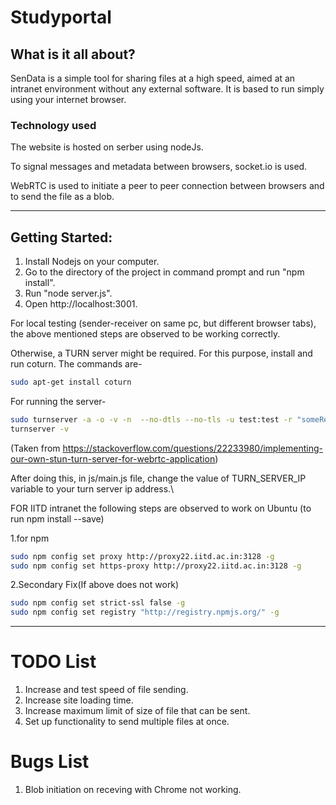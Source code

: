 # Studyportal

## What is it all about?
SenData is a simple tool for sharing files at a high speed, aimed at an intranet environment without any external software. It is based to run simply using your internet browser.

### Technology used
The website is hosted on serber using nodeJs.

To signal messages and metadata between browsers, socket.io is used.

WebRTC is used to initiate a peer to peer connection between browsers and to send the file as a blob.

-----------------------------------------------------------------------------------------

## Getting Started: 
1. Install Nodejs on your computer.
2. Go to the directory of the project in command prompt and run "npm install".
3. Run "node server.js". 
4. Open http://localhost:3001. 

For local testing (sender-receiver on same pc, but different browser tabs), the above mentioned steps are observed to be working correctly. 

Otherwise, a TURN server might be required. For this purpose, install and run coturn. The commands are-

```bash
sudo apt-get install coturn
```

For running the server-

```bash
sudo turnserver -a -o -v -n  --no-dtls --no-tls -u test:test -r "someRealm"
turnserver -v
```

(Taken from https://stackoverflow.com/questions/22233980/implementing-our-own-stun-turn-server-for-webrtc-application)

After doing this, in js/main.js file, change the value of TURN_SERVER_IP variable to your turn server ip address.\


FOR IITD intranet 
the following steps are observed to work on Ubuntu (to run npm install --save)

1.for npm

```bash
sudo npm config set proxy http://proxy22.iitd.ac.in:3128 -g
sudo npm config set https-proxy http://proxy22.iitd.ac.in:3128 -g
```

2.Secondary Fix(If above does not work)

```bash
sudo npm config set strict-ssl false -g
sudo npm config set registry "http://registry.npmjs.org/" -g
```


-------------------------------------------------------------------------------------------------------------------------------------------

# TODO List
1. Increase and test speed of file sending.
2. Increase site loading time.
3. Increase maximum limit of size of file that can be sent.
4. Set up functionality to send multiple files at once.

# Bugs List
1. Blob initiation on receving with Chrome not working.
